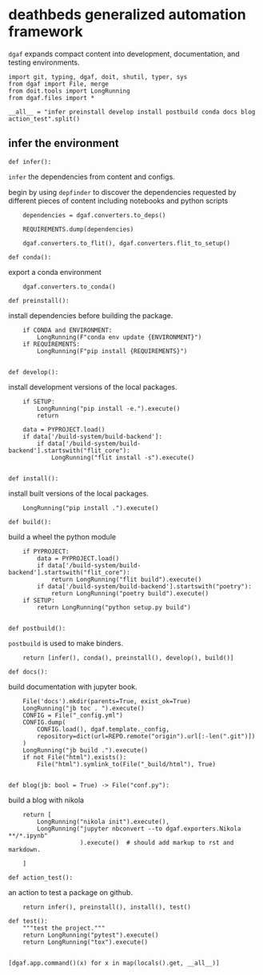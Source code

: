 # deathbeds generalized automation framework

`dgaf` expands compact content into development, documentation, and testing environments.

    import git, typing, dgaf, doit, shutil, typer, sys
    from dgaf import File, merge
    from doit.tools import LongRunning
    from dgaf.files import *

    __all__ = "infer preinstall develop install postbuild conda docs blog action_test".split()

## infer the environment

    def infer():

`infer` the dependencies from content and configs.

begin by using `depfinder` to discover the dependencies requested by different pieces of content
including notebooks and python scripts

        dependencies = dgaf.converters.to_deps()
        
        REQUIREMENTS.dump(dependencies)

        dgaf.converters.to_flit(), dgaf.converters.flit_to_setup()

    def conda():

export a conda environment

        dgaf.converters.to_conda()

    def preinstall():

install dependencies before building the package.

        if CONDA and ENVIRONMENT:
            LongRunning(F"conda env update {ENVIRONMENT}")
        if REQUIREMENTS:
            LongRunning(F"pip install {REQUIREMENTS}")

        
    def develop():

install development versions of the local packages.

        if SETUP:
            LongRunning("pip install -e.").execute()
            return

        data = PYPROJECT.load()
        if data['/build-system/build-backend']:
            if data['/build-system/build-backend'].startswith("flit_core"):
                LongRunning("flit install -s").execute()
        

    def install():

install built versions of the local packages.

        LongRunning("pip install .").execute()

    def build():

build a wheel the python module

        if PYPROJECT:
            data = PYPROJECT.load()
            if data['/build-system/build-backend'].startswith("flit_core"):
                return LongRunning("flit build").execute()
            if data['/build-system/build-backend'].startswith("poetry"):
                return LongRunning("poetry build").execute()
        if SETUP:
            return LongRunning("python setup.py build")


    def postbuild():

`postbuild` is used to make binders.

        return [infer(), conda(), preinstall(), develop(), build()]

    def docs():

build documentation with jupyter book.

        File('docs').mkdir(parents=True, exist_ok=True)
        LongRunning("jb toc . ").execute()
        CONFIG = File("_config.yml")
        CONFIG.dump(
            CONFIG.load(), dgaf.template._config,
            repository=dict(url=REPO.remote("origin").url[:-len(".git")])
        )
        LongRunning("jb build .").execute()
        if not File("html").exists():
            File("html").symlink_to(File("_build/html"), True)


    def blog(jb: bool = True) -> File("conf.py"):
        
build a blog with nikola

        return [
            LongRunning("nikola init").execute(),
            LongRunning("jupyter nbconvert --to dgaf.exporters.Nikola **/*.ipynb"
                        ).execute()  # should add markup to rst and markdown.

        ]

    def action_test():

an action to test a package on github.

        return infer(), preinstall(), install(), test()

    def test():
        """test the project."""
        return LongRunning("pytest").execute()
        return LongRunning("tox").execute()


    [dgaf.app.command()(x) for x in map(locals().get, __all__)]

[`flit`]: #
[`poetry`]: #